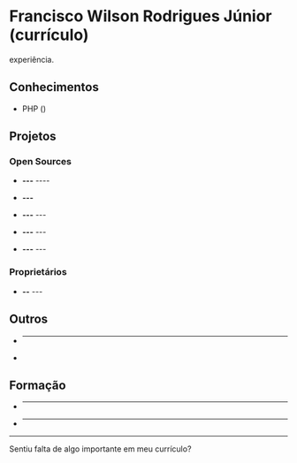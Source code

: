 # Francisco Wilson Rodrigues Júnior (currículo)



experiência.

## Conhecimentos

* PHP ()

## Projetos

### Open Sources

* **---** ----

* **---**


* **---** ---


* **---** ---


* **---** ---


### Proprietários

* **--** ---

## Outros

* ----
* 

## Formação

* -----
* -----
 

--- 

  
Sentiu falta de algo importante em meu currículo? 
